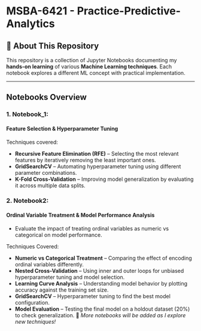 # MSBA-6421 - Practice-Predictive-Analytics  

## 📌 About This Repository  
This repository is a collection of Jupyter Notebooks documenting my **hands-on learning** of various **Machine Learning techniques**. Each notebook explores a different ML concept with practical implementation.  

---

## Notebooks Overview  

### 1. **Notebook_1:**  
#### Feature Selection & Hyperparameter Tuning 
Techniques covered:  
-  **Recursive Feature Elimination (RFE)** – Selecting the most relevant features by iteratively removing the least important ones.  
-  **GridSearchCV** – Automating hyperparameter tuning using different parameter combinations.  
-  **K-Fold Cross-Validation** – Improving model generalization by evaluating it across multiple data splits.  

### 2. **Notebook2:**
#### Ordinal Variable Treatment & Model Performance Analysis
- Evaluate the impact of treating ordinal variables as numeric vs categorical on model performance.

Techniques Covered:

- **Numeric vs Categorical Treatment** – Comparing the effect of encoding ordinal variables differently.
- **Nested Cross-Validation** – Using inner and outer loops for unbiased hyperparameter tuning and model selection.
- **Learning Curve Analysis** – Understanding model behavior by plotting accuracy against the training set size.
- **GridSearchCV** – Hyperparameter tuning to find the best model configuration.
- **Model Evaluation** – Testing the final model on a holdout dataset (20%) to check generalization.
📌 *More notebooks will be added as I explore new techniques!*  
